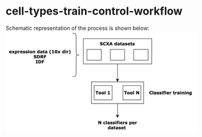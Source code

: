 # cell-types-train-control-workflow
Schematic representation of the process is shown below: 
![](classifier_training.png)
